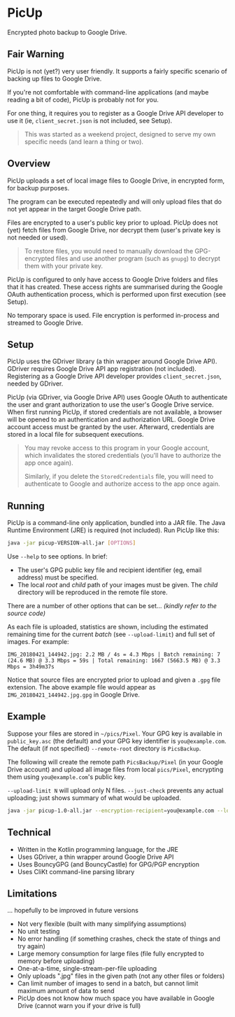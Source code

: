 # PicUp

Encrypted photo backup to Google Drive.

## Fair Warning

PicUp is not (yet?) very user friendly. It supports a fairly specific scenario of backing up files to Google Drive. 

If you're not comfortable with command-line applications (and maybe reading a bit of code), PicUp is probably not for you.

For one thing, it requires you to register as a Google Drive API developer to use it (ie, `client_secret.json` is not included, see Setup).

> This was started as a weekend project, designed to serve my own specific needs (and learn a thing or two).

## Overview

PicUp uploads a set of local image files to Google Drive, in encrypted form, for backup purposes.

The program can be executed repeatedly and will only upload files that do not yet appear in the target Google Drive path. 

Files are encrypted to a user's public key prior to upload. PicUp does not (yet) fetch files from Google Drive, nor decrypt them (user's private key is not needed or used).

> To restore files, you would need to manually download the GPG-encrypted files and use another program (such as `gnupg`) to decrypt them with your private key.

PicUp is configured to only have access to Google Drive folders and files that it has created. These access rights are summarised during the Google OAuth authentication process, which is performed upon first execution (see Setup).

No temporary space is used. File encryption is performed in-process and streamed to Google Drive.

## Setup

PicUp uses the GDriver library (a thin wrapper around Google Drive API). GDriver requires Google Drive API app registration (not included). Registering as a Google Drive API developer provides `client_secret.json`, needed by GDriver.

PicUp (via GDriver, via Google Drive API) uses Google OAuth to authenticate the user and grant authorization to use the user's Google Drive service. When first running PicUp, if stored credentials are not available, a browser will be opened to an authentication and authorization URL. Google Drive account access must be granted by the user. Afterward, credentials are stored in a local file for subsequent executions.

> You may revoke access to this program in your Google account, which invalidates the stored credentials (you'll have to authorize the app once again).
>
> Similarly, if you delete the `StoredCredentials` file, you will need to authenticate to Google and authorize access to the app once again.

## Running

PicUp is a command-line only application, bundled into a JAR file. The Java Runtime Environment (JRE) is required (not included). Run PicUp like this:

```bash
java -jar picup-VERSION-all.jar [OPTIONS]
```

Use `--help` to see options. In brief:

* The user's GPG public key file and recipient identifier (eg, email address) must be specified.
* The local _root_ and _child_ path of your images must be given. The _child_ directory will be reproduced in the remote file store.

There are a number of other options that can be set... _(kindly refer to the source code)_

As each file is uploaded, statistics are shown, including the estimated remaining time for the current _batch_ (see `--upload-limit`) and full set of images. For example:

```text
IMG_20180421_144942.jpg: 2.2 MB / 4s = 4.3 Mbps | Batch remaining: 7 (24.6 MB) @ 3.3 Mbps = 59s | Total remaining: 1667 (5663.5 MB) @ 3.3 Mbps = 3h49m37s
```

Notice that source files are encrypted prior to upload and given a `.gpg` file extension. The above example file would appear as `IMG_20180421_144942.jpg.gpg` in Google Drive.

## Example

Suppose your files are stored in `~/pics/Pixel`. Your GPG key is available in `public_key.asc` (the default) and your GPG key identifier is `you@example.com`. The default (if not specified) `--remote-root` directory is `PicsBackup`.

The following will create the remote path `PicsBackup/Pixel` (in your Google Drive account) and upload all image files from local `pics/Pixel`, encrypting them using `you@example.com`'s public key.

`--upload-limit N` will upload only N files. `--just-check` prevents any actual uploading; just shows summary of what would be uploaded.

```bash
java -jar picup-1.0-all.jar --encryption-recipient=you@example.com --local-root ~/pics/ --local-child Pixel --upload-limit 10 --just-check
```

## Technical

* Written in the Kotlin programming language, for the JRE
* Uses GDriver, a thin wrapper around Google Drive API
* Uses BouncyGPG (and BouncyCastle) for GPG/PGP encryption
* Uses CliKt command-line parsing library

## Limitations

... hopefully to be improved in future versions

* Not very flexible (built with many simplifying assumptions)
* No unit testing
* No error handling (if something crashes, check the state of things and try again)
* Large memory consumption for large files (file fully encrypted to memory before uploading)
* One-at-a-time, single-stream-per-file uploading
* Only uploads ".jpg" files in the given path (not any other files or folders)
* Can limit number of images to send in a batch, but cannot limit maximum amount of data to send
* PicUp does not know how much space you have available in Google Drive (cannot warn you if your drive is full)

